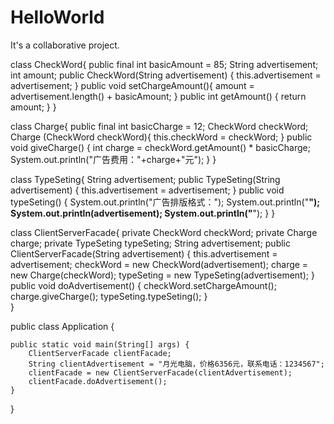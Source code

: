 # HelloWorld
It's a collaborative project.


class CheckWord{
	public final int basicAmount = 85;
	String advertisement;
	int amount;
	public CheckWord(String advertisement) {
		this.advertisement = advertisement;
	}
	public void setChargeAmount(){
		amount = advertisement.length() + basicAmount;
	}
	public int getAmount() {
		return amount;
	}
}

class Charge{
	public final int basicCharge = 12;
	CheckWord checkWord;
	Charge (CheckWord checkWord){
		this.checkWord = checkWord;
	}
	public void giveCharge() {
		int charge = checkWord.getAmount() * basicCharge;
		System.out.println("广告费用："+charge+"元");
	}
}

class TypeSeting{
	String advertisement;
	public TypeSeting(String advertisement) {
		this.advertisement = advertisement;
	}
	public void typeSeting() {
		System.out.println("广告排版格式：");
		System.out.println("********");
		System.out.println(advertisement);
		System.out.println("********");
	}
}

class ClientServerFacade{
	private CheckWord checkWord;
	private Charge charge;
	private TypeSeting typeSeting;
	String advertisement;
	public ClientServerFacade(String advertisement) {
		this.advertisement = advertisement;
		checkWord = new CheckWord(advertisement);
		charge = new Charge(checkWord);
		typeSeting = new TypeSeting(advertisement);
	}
	public void doAdvertisement() {
		checkWord.setChargeAmount();
		charge.giveCharge();
		typeSeting.typeSeting();
	}		
}






public class Application {

	public static void main(String[] args) {
		ClientServerFacade clientFacade;
		String clientAdvertisement = "月光电脑，价格6356元，联系电话：1234567";
		clientFacade = new ClientServerFacade(clientAdvertisement);
		clientFacade.doAdvertisement();
	}

}





